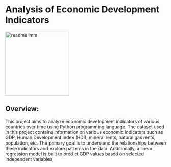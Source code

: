 # Analysis of Economic Development Indicators 

<img src="https://github.com/LosaLosSantos/Project_ER/assets/154470154/6890f412-7e67-47e2-89df-af1d2604cdcf" alt="readme imm" width="200">

## Overview: 
This project aims to analyze economic development indicators of various countries over time using Python programming language. 
The dataset used in this project contains information on various economic indicators such as GDP, Human Development Index (HDI), 
mineral rents, natural gas rents, population, etc. The primary goal is to understand the relationships between these indicators 
and explore patterns in the data. Additionally, a linear regression model is built to predict GDP values based on selected independent variables.
